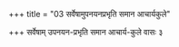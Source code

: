 +++
title = "03 सर्वेषामुपनयनप्रभृति समान आचार्यकुले"

+++
सर्वेषाम् उपनयन-प्रभृति समान आचार्य-कुले वासः ३